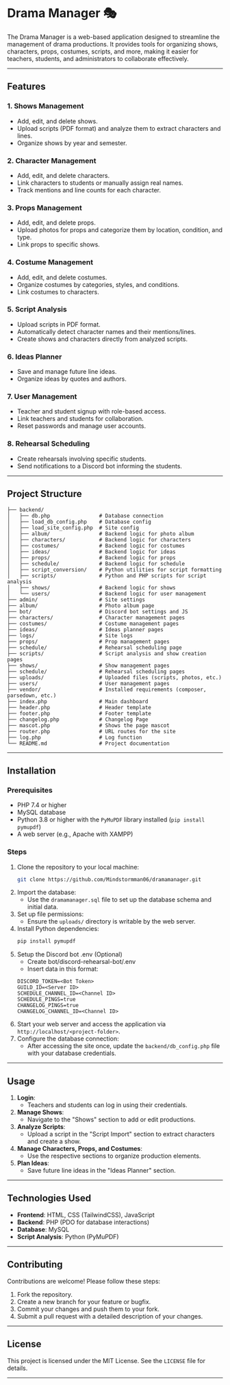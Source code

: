 # Drama Manager 🎭

The Drama Manager is a web-based application designed to streamline the management of drama productions. It provides tools for organizing shows, characters, props, costumes, scripts, and more, making it easier for teachers, students, and administrators to collaborate effectively.

---

## Features

### 1. **Shows Management**
- Add, edit, and delete shows.
- Upload scripts (PDF format) and analyze them to extract characters and lines.
- Organize shows by year and semester.

### 2. **Character Management**
- Add, edit, and delete characters.
- Link characters to students or manually assign real names.
- Track mentions and line counts for each character.

### 3. **Props Management**
- Add, edit, and delete props.
- Upload photos for props and categorize them by location, condition, and type.
- Link props to specific shows.

### 4. **Costume Management**
- Add, edit, and delete costumes.
- Organize costumes by categories, styles, and conditions.
- Link costumes to characters.

### 5. **Script Analysis**
- Upload scripts in PDF format.
- Automatically detect character names and their mentions/lines.
- Create shows and characters directly from analyzed scripts.

### 6. **Ideas Planner**
- Save and manage future line ideas.
- Organize ideas by quotes and authors.

### 7. **User Management**
- Teacher and student signup with role-based access.
- Link teachers and students for collaboration.
- Reset passwords and manage user accounts.

### 8. **Rehearsal Scheduling**
- Create rehearsals involving specific students.
- Send notifications to a Discord bot informing the students.

---

## Project Structure

```
├── backend/
│   ├── db.php                # Database connection
│   ├── load_db_config.php    # Database config
│   ├── load_site_config.php  # Site config
│   ├── album/                # Backend logic for photo album
│   ├── characters/           # Backend logic for characters
│   ├── costumes/             # Backend logic for costumes
│   ├── ideas/                # Backend logic for ideas
│   ├── props/                # Backend logic for props
│   ├── schedule/             # Backend logic for schedule
│   ├── script_conversion/    # Python utilities for script formatting
│   ├── scripts/              # Python and PHP scripts for script analysis
│   ├── shows/                # Backend logic for shows
│   └── users/                # Backend logic for user management
├── admin/                    # Site settings
├── album/                    # Photo album page
├── bot/                      # Discord bot settings and JS
├── characters/               # Character management pages
├── costumes/                 # Costume management pages
├── ideas/                    # Ideas planner pages
├── logs/                     # Site logs
├── props/                    # Prop management pages
├── schedule/                 # Rehearsal scheduling page
├── scripts/                  # Script analysis and show creation pages
├── shows/                    # Show management pages
├── schedule/                 # Rehearsal scheduling pages
├── uploads/                  # Uploaded files (scripts, photos, etc.)
├── users/                    # User management pages
├── vendor/                   # Installed requirements (composer, parsedown, etc.)
├── index.php                 # Main dashboard
├── header.php                # Header template
├── footer.php                # Footer template
├── changelog.php             # Changelog Page
├── mascot.php                # Shows the page mascot
├── router.php                # URL routes for the site
├── log.php                   # Log function
└── README.md                 # Project documentation
```

---

## Installation

### Prerequisites
- PHP 7.4 or higher
- MySQL database
- Python 3.8 or higher with the `PyMuPDF` library installed (`pip install pymupdf`)
- A web server (e.g., Apache with XAMPP)

### Steps
1. Clone the repository to your local machine:
   ```bash
   git clone https://github.com/Mindstormman06/dramamanager.git
   ```
2. Import the database:
   - Use the `dramamanager.sql` file to set up the database schema and initial data.
3. Set up file permissions:
   - Ensure the `uploads/` directory is writable by the web server.
4. Install Python dependencies:
   ```bash
   pip install pymupdf
   ```
5. Setup the Discord bot .env (Optional)
   - Create bot/discord-rehearsal-bot/.env
   - Insert data in this format:
   ```env
   DISCORD_TOKEN=<Bot Token>
   GUILD_ID=<Server ID>
   SCHEDULE_CHANNEL_ID=<Channel ID>
   SCHEDULE_PINGS=true
   CHANGELOG_PINGS=true
   CHANGELOG_CHANNEL_ID=<Channel ID>
   ```
5. Start your web server and access the application via `http://localhost/<project-folder>`.
6. Configure the database connection:
   - After accessing the site once, update the `backend/db_config.php` file with your database credentials.

---

## Usage

1. **Login**:
   - Teachers and students can log in using their credentials.
2. **Manage Shows**:
   - Navigate to the "Shows" section to add or edit productions.
3. **Analyze Scripts**:
   - Upload a script in the "Script Import" section to extract characters and create a show.
4. **Manage Characters, Props, and Costumes**:
   - Use the respective sections to organize production elements.
5. **Plan Ideas**:
   - Save future line ideas in the "Ideas Planner" section.

---

## Technologies Used

- **Frontend**: HTML, CSS (TailwindCSS), JavaScript
- **Backend**: PHP (PDO for database interactions)
- **Database**: MySQL
- **Script Analysis**: Python (PyMuPDF)

---

## Contributing

Contributions are welcome! Please follow these steps:
1. Fork the repository.
2. Create a new branch for your feature or bugfix.
3. Commit your changes and push them to your fork.
4. Submit a pull request with a detailed description of your changes.

---

## License

This project is licensed under the MIT License. See the `LICENSE` file for details.

---

